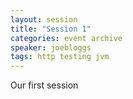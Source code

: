 ```yaml
---
layout: session
title: "Session 1"
categories: event archive
speaker: joebloggs
tags: http testing jvm
---
```

Our first session
